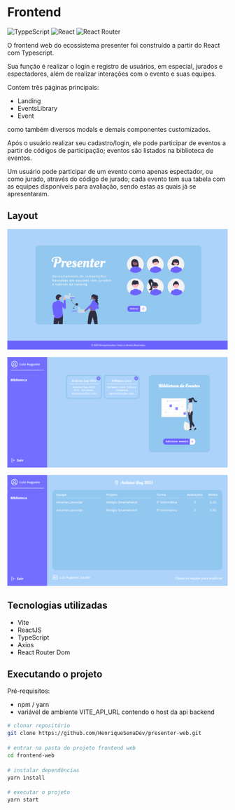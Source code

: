 # Frontend
![TyppeScript](https://img.shields.io/badge/TypeScript-007ACC?style=for-the-badge&logo=typescript&logoColor=white)
![React](https://img.shields.io/badge/React-20232A?style=for-the-badge&logo=react&logoColor=61DAFB)
![React Router](https://img.shields.io/badge/React_Router-CA4245?style=for-the-badge&logo=react-router&logoColor=white)

O frontend web do ecossistema presenter foi construído a partir do React com Typescript.

Sua função é realizar o login e registro de usuários, em especial, jurados e espectadores, além de realizar interações com o evento e suas equipes.

Contem três páginas principais:
- Landing
- EventsLibrary
- Event

como também diversos modals e demais componentes customizados.

Após o usuário realizar seu cadastro/login, ele pode participar de eventos a partir de códigos de participação; eventos são listados na biblioteca de eventos.

Um usuário pode participar de um evento como apenas espectador, ou como jurado, através do código de jurado; cada evento tem sua tabela com as equipes disponíveis para avaliação, sendo estas as quais já se apresentaram.

## Layout
![Landing](https://github.com/HenriqueSenaDev/assets/blob/main/presenter-web/landing.png)

![Events Library](https://github.com/HenriqueSenaDev/assets/blob/main/presenter-web/events-library.png)

![Event](https://github.com/HenriqueSenaDev/assets/blob/main/presenter-web/event.png)

## Tecnologias utilizadas
- Vite
- ReactJS
- TypeScript
- Axios
- React Router Dom

## Executando o projeto
Pré-requisitos: 
- npm / yarn
- variável de ambiente VITE_API_URL contendo o host da api backend

```bash
# clonar repositório
git clone https://github.com/HenriqueSenaDev/presenter-web.git

# entrar na pasta do projeto frontend web
cd frontend-web

# instalar dependências
yarn install

# executar o projeto
yarn start
```
